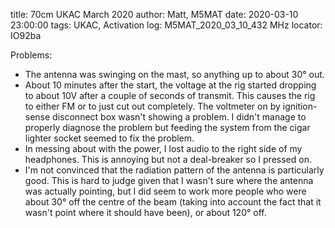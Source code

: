 title: 70cm UKAC March 2020
author: Matt, M5MAT
date: 2020-03-10 23:00:00
tags: UKAC, Activation
log: M5MAT_2020_03_10_432 MHz
locator: IO92ba

Problems:

* The antenna was swinging on the mast, so anything up to about 30&deg; out.
* About 10 minutes after the start, the voltage at the rig started dropping to about 10V after a couple of seconds of transmit. This causes the rig to either FM or to just cut out completely. The voltmeter on by ignition-sense disconnect box wasn't showing a problem. I didn't manage to properly diagnose the problem but feeding the system from the cigar lighter socket seemed to fix the problem.
* In messing about with the power, I lost audio to the right side of my headphones. This is annoying but not a deal-breaker so I pressed on.
* I'm not convinced that the radiation pattern of the antenna is particularly good. This is hard to judge given that I wasn't sure where the antenna was actually pointing, but I did seem to work more people who were about 30&deg; off the centre of the beam (taking into account the fact that it wasn't point where it should have been), or about 120&deg; off.

